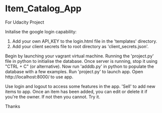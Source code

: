 # Item_Catalog_App
For Udacity Project

Initalise the google login capability:
1) Add your own API_KEY to the login.html file in the 'templates' directory.
2) Add your client secrets file to root directory as 'client_secrets.json'.

Begin by launching your vagrant virtual machine.
Running the 'project.py' file in python to initialise the database.
Once server is running, stop it using "CTRL + C" (or alternative).
Now run 'adddb.py' in python to populate the database with a few examples.
Run 'project.py' to launch app.
Open http://localhost:8000/ to use app.

Use login and logout to access some features in the app.
'Sell' to add new items to app.
Once an item has been added, you can edit or delete it if you're the owner. If not then you cannot. Try it.

Thanks
